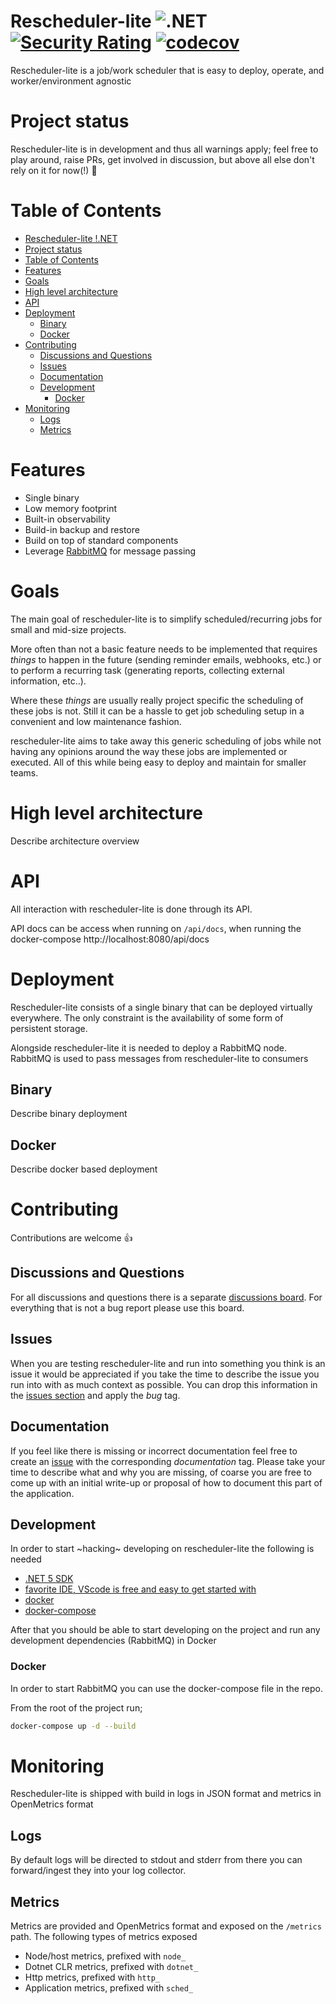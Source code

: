 # Rescheduler-lite ![.NET](https://github.com/mkromkamp/rescheduler-lite/workflows/.NET/badge.svg) [![Security Rating](https://sonarcloud.io/api/project_badges/measure?project=mkromkamp_rescheduler-lite&metric=security_rating)](https://sonarcloud.io/dashboard?id=mkromkamp_rescheduler-lite) [![codecov](https://codecov.io/gh/mkromkamp/rescheduler-lite/branch/master/graph/badge.svg?token=XRLQJI670Q)](https://codecov.io/gh/mkromkamp/rescheduler-lite) 

Rescheduler-lite is a job/work scheduler that is easy to deploy, operate, and worker/environment agnostic

# Project status

Rescheduler-lite is in development and thus all warnings apply; feel free to play around, raise PRs, get involved in discussion, but above all else don't rely on it for now(!) 🙂

# Table of Contents

- [Rescheduler-lite !.NET](#rescheduler-lite-)
- [Project status](#project-status)
- [Table of Contents](#table-of-contents)
- [Features](#features)
- [Goals](#goals)
- [High level architecture](#high-level-architecture)
- [API](#api)
- [Deployment](#deployment)
  - [Binary](#binary)
  - [Docker](#docker)
- [Contributing](#contributing)
  - [Discussions and Questions](#discussions-and-questions)
  - [Issues](#issues)
  - [Documentation](#documentation)
  - [Development](#development)
    - [Docker](#docker-1)
- [Monitoring](#monitoring)
  - [Logs](#logs)
  - [Metrics](#metrics)

# Features

- Single binary
- Low memory footprint
- Built-in observability
- Build-in backup and restore
- Build on top of standard components
- Leverage [RabbitMQ](https://www.rabbitmq.com) for message passing

# Goals

The main goal of rescheduler-lite is to simplify scheduled/recurring jobs for small and mid-size projects. 

More often than not a basic feature needs to be implemented that requires *things* to happen in the future (sending reminder emails, webhooks, etc.) or to perform a recurring task (generating reports, collecting external information, etc..). 

Where these *things* are usually really project specific the scheduling of these jobs is not. Still it can be a hassle to get job scheduling setup in a convenient and low maintenance fashion.

rescheduler-lite aims to take away this generic scheduling of jobs while not having any opinions around the way these jobs are implemented or executed. All of this while being easy to deploy and maintain for smaller teams.

# High level architecture

Describe architecture overview

# API

All interaction with rescheduler-lite is done through its API.

API docs can be access when running on `/api/docs`, when running the docker-compose http://localhost:8080/api/docs

# Deployment

Rescheduler-lite consists of a single binary that can be deployed virtually everywhere. The only constraint is the availability of some form of persistent storage.

Alongside rescheduler-lite it is needed to deploy a RabbitMQ node. RabbitMQ is used to pass messages from rescheduler-lite to consumers

## Binary

Describe binary deployment

## Docker

Describe docker based deployment

# Contributing

Contributions are welcome 👍

## Discussions and Questions

For all discussions and questions there is a separate [discussions board](https://github.com/mkromkamp/rescheduler-lite/discussions). For everything that is not a bug report please use this board.

## Issues

When you are testing rescheduler-lite and run into something you think is an issue it would be appreciated if you take the time to describe the issue you run into with as much context as possible. You can drop this information in the [issues section](https://github.com/mkromkamp/rescheduler-lite/issues) and apply the *bug* tag.

## Documentation

If you feel like there is missing or incorrect documentation feel free to create an [issue](https://github.com/mkromkamp/rescheduler-lite/issues) with the corresponding *documentation* tag. Please take your time to describe what and why you are missing, of coarse you are free to come up with an initial write-up or proposal of how to document this part of the application.

## Development

In order to start ~hacking~ developing on rescheduler-lite the following is needed

- [.NET 5 SDK](https://dotnet.microsoft.com/download/dotnet/5.0)
- [favorite IDE, VScode is free and easy to get started with](https://code.visualstudio.com/)
- [docker](https://docs.docker.com/get-docker/)
- [docker-compose](https://docs.docker.com/compose/install/)

After that you should be able to start developing on the project and run any development dependencies (RabbitMQ) in Docker

### Docker

In order to start RabbitMQ you can use the docker-compose file in the repo.

From the root of the project run;
``` bash
docker-compose up -d --build
```

# Monitoring

Rescheduler-lite is shipped with build in logs in JSON format and metrics in OpenMetrics format

## Logs

By default logs will be directed to stdout and stderr from there you can forward/ingest they into your log collector.

## Metrics

Metrics are provided and OpenMetrics format and exposed on the `/metrics` path. The following types of metrics exposed

- Node/host metrics, prefixed with `node_`
- Dotnet CLR metrics, prefixed with `dotnet_`
- Http metrics, prefixed with `http_`
- Application metrics, prefixed with `sched_`
 
